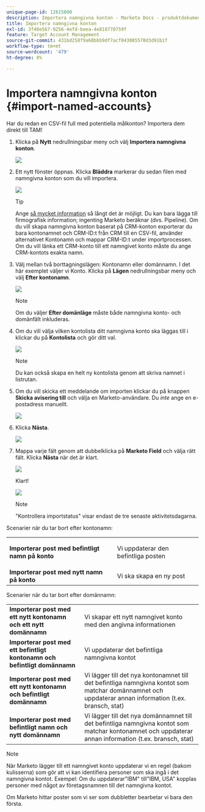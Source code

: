 ```yaml
---
unique-page-id: 12615800
description: Importera namngivna konton - Marketo Docs - produktdokumentation
title: Importera namngivna konton
exl-id: 3f40e567-9256-4efd-beea-4e818770759f
feature: Target Account Management
source-git-commit: 431bd258f9a68bbb9df7acf043085578d3d91b1f
workflow-type: tm+mt
source-wordcount: '479'
ht-degree: 0%

---
```


# Importera namngivna konton {#import-named-accounts}

Har du redan en CSV-fil full med potentiella målkonton? Importera dem direkt till TAM!

1. Klicka på **Nytt** nedrullningsbar meny och välj **Importera namngivna konton**.

   ![](assets/inaone.png)

1. Ett nytt fönster öppnas. Klicka **Bläddra** markerar du sedan filen med namngivna konton som du vill importera.

   ![](assets/inatwo.png)

   >[!TIP]
   >
   >Ange [så mycket information](/help/marketo/product-docs/target-account-management/target/named-accounts/named-account-overview.md#named-account-attributes) så långt det är möjligt. Du kan bara lägga till firmografisk information; ingenting Marketo beräknar (dvs. Pipeline). Om du vill skapa namngivna konton baserat på CRM-konton exporterar du bara kontonamnet och CRM-ID:t från CRM till en CSV-fil, använder alternativet Kontonamn och mappar CRM-ID:t under importprocessen. Om du vill länka ett CRM-konto till ett namngivet konto måste du ange CRM-kontots exakta namn.

1. Välj mellan två borttagningslägen: Kontonamn eller domännamn. I det här exemplet väljer vi Konto. Klicka på **Lägen** nedrullningsbar meny och välj **Efter kontonamn**.

   ![](assets/inathree.png)

   >[!NOTE]
   >
   >Om du väljer **Efter domänläge** måste både namngivna konto- och domänfält inkluderas.

1. Om du vill välja vilken kontolista ditt namngivna konto ska läggas till i klickar du på **Kontolista** och gör ditt val.

   ![](assets/inafour.png)

   >[!NOTE]
   >
   >Du kan också skapa en helt ny kontolista genom att skriva namnet i listrutan.

1. Om du vill skicka ett meddelande om importen klickar du på knappen **Skicka avisering till** och välja en Marketo-användare. Du _inte_ ange en e-postadress manuellt.

   ![](assets/inafive-2.png)

1. Klicka **Nästa**.

   ![](assets/inasix-2.png)

1. Mappa varje fält genom att dubbelklicka på **Marketo Field** och välja rätt fält. Klicka **Nästa** när det är klart.

   ![](assets/inaseven.png)

   Klart!

   ![](assets/inanine.png)

   >[!NOTE]
   >
   >&quot;Kontrollera importstatus&quot; visar endast de tre senaste aktivitetsdagarna.

Scenarier när du tar bort efter kontonamn:

<table> 
 <tbody> 
  <tr> 
   <td><strong>Importerar post med befintligt namn på konto</strong></td> 
   <td><p>Vi uppdaterar den befintliga posten</p></td> 
  </tr> 
  <tr> 
   <td><strong>Importerar post med nytt namn på konto</strong></td> 
   <td>Vi ska skapa en ny post</td> 
  </tr> 
 </tbody> 
</table>

Scenarier när du tar bort efter domännamn:

<table> 
 <tbody> 
  <tr> 
   <td><strong>Importerar post med ett nytt kontonamn och ett nytt domännamn</strong></td> 
   <td>Vi skapar ett nytt namngivet konto med den angivna informationen</td> 
  </tr> 
  <tr> 
   <td><strong>Importerar post med ett befintligt kontonamn och befintligt domännamn</strong></td> 
   <td>Vi uppdaterar det befintliga namngivna kontot</td> 
  </tr> 
   <tr> 
   <td><strong>Importerar post med ett nytt kontonamn och befintligt domännamn</strong></td> 
   <td>Vi lägger till det nya kontonamnet till det befintliga namngivna kontot som matchar domännamnet och uppdaterar annan information (t.ex. bransch, stat)</td> 
  </tr> 
  <tr> 
   <td><strong>Importerar post med befintligt namn och nytt domännamn</strong></td> 
   <td>Vi lägger till det nya domännamnet till det befintliga namngivna kontot som matchar kontonamnet och uppdaterar annan information (t.ex. bransch, stat)</td> 
  </tr> 
 </tbody> 
</table>

>[!NOTE]
>
>När Marketo lägger till ett namngivet konto uppdaterar vi en regel (bakom kulisserna) som gör att vi kan identifiera personer som ska ingå i det namngivna kontot. Exempel: Om du uppdaterar&quot;IBM&quot; till&quot;IBM, USA&quot; kopplas personer med något av företagsnamnen till det namngivna kontot.

Om Marketo hittar poster som vi ser som dubbletter bearbetar vi bara den första.
